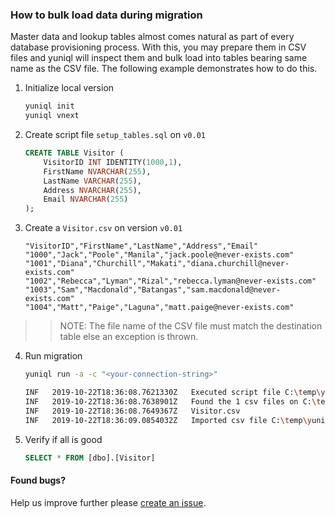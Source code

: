 ### How to bulk load data during migration

Master data and lookup tables almost comes natural as part of every database provisioning process. With this, you may prepare them in CSV files and yuniql will inspect them and bulk load into tables bearing same name as the CSV file. The following example demonstrates how to do this.

1. Initialize local version

	```bash
	yuniql init
	yuniql vnext
	```

2. Create script file `setup_tables.sql` on `v0.01`

	```sql
	CREATE TABLE Visitor (
		VisitorID INT IDENTITY(1000,1),
		FirstName NVARCHAR(255),
		LastName VARCHAR(255),
		Address NVARCHAR(255),
		Email NVARCHAR(255)
	);
	```

3. Create a `Visitor.csv` on version `v0.01`

	```csv
	"VisitorID","FirstName","LastName","Address","Email"
	"1000","Jack","Poole","Manila","jack.poole@never-exists.com"
	"1001","Diana","Churchill","Makati","diana.churchill@never-exists.com"
	"1002","Rebecca","Lyman","Rizal","rebecca.lyman@never-exists.com"
	"1003","Sam","Macdonald","Batangas","sam.macdonald@never-exists.com"
	"1004","Matt","Paige","Laguna","matt.paige@never-exists.com"
	```

>>NOTE: The file name of the CSV file must match the destination table else an exception is thrown.

4. Run migration

	```bash
	yuniql run -a -c "<your-connection-string>"
	
	INF   2019-10-22T18:36:08.7621330Z   Executed script file C:\temp\yuniql-nightly\v0.01\setup-tables.sql.
	INF   2019-10-22T18:36:08.7638901Z   Found the 1 csv files on C:\temp\yuniql-nightly\v0.01
	INF   2019-10-22T18:36:08.7649367Z   Visitor.csv
	INF   2019-10-22T18:36:09.0854032Z   Imported csv file C:\temp\yuniql-nightly\v0.01\Visitor.csv.
	```

5. Verify if all is good

	```sql
	SELECT * FROM [dbo].[Visitor]
	```

#### Found bugs?

Help us improve further please [create an issue](https://github.com/rdagumampan/yuniql/issues/new).
